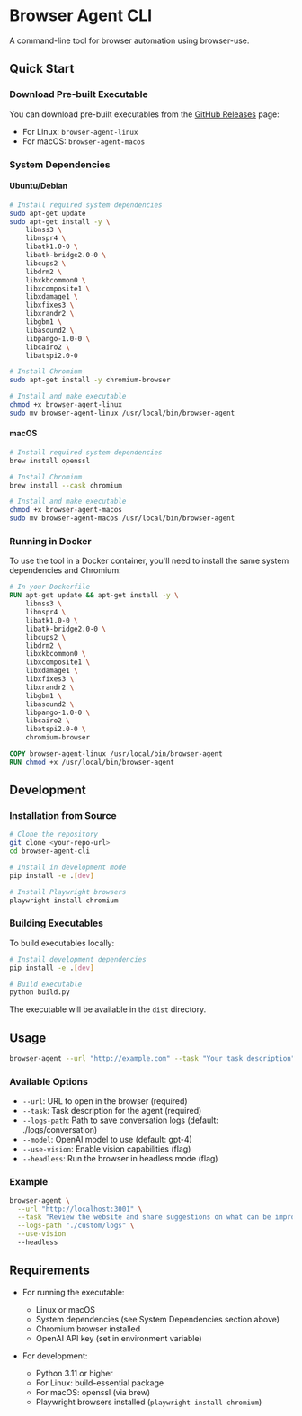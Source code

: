 # Browser Agent CLI

A command-line tool for browser automation using browser-use.

## Quick Start

### Download Pre-built Executable

You can download pre-built executables from the [GitHub Releases](https://github.com/yourusername/browser-agent-cli/releases) page:

- For Linux: `browser-agent-linux`
- For macOS: `browser-agent-macos`

### System Dependencies

#### Ubuntu/Debian
```bash
# Install required system dependencies
sudo apt-get update
sudo apt-get install -y \
    libnss3 \
    libnspr4 \
    libatk1.0-0 \
    libatk-bridge2.0-0 \
    libcups2 \
    libdrm2 \
    libxkbcommon0 \
    libxcomposite1 \
    libxdamage1 \
    libxfixes3 \
    libxrandr2 \
    libgbm1 \
    libasound2 \
    libpango-1.0-0 \
    libcairo2 \
    libatspi2.0-0

# Install Chromium
sudo apt-get install -y chromium-browser

# Install and make executable
chmod +x browser-agent-linux
sudo mv browser-agent-linux /usr/local/bin/browser-agent
```

#### macOS
```bash
# Install required system dependencies
brew install openssl

# Install Chromium
brew install --cask chromium

# Install and make executable
chmod +x browser-agent-macos
sudo mv browser-agent-macos /usr/local/bin/browser-agent
```

### Running in Docker

To use the tool in a Docker container, you'll need to install the same system dependencies and Chromium:

```dockerfile
# In your Dockerfile
RUN apt-get update && apt-get install -y \
    libnss3 \
    libnspr4 \
    libatk1.0-0 \
    libatk-bridge2.0-0 \
    libcups2 \
    libdrm2 \
    libxkbcommon0 \
    libxcomposite1 \
    libxdamage1 \
    libxfixes3 \
    libxrandr2 \
    libgbm1 \
    libasound2 \
    libpango-1.0-0 \
    libcairo2 \
    libatspi2.0-0 \
    chromium-browser

COPY browser-agent-linux /usr/local/bin/browser-agent
RUN chmod +x /usr/local/bin/browser-agent
```

## Development

### Installation from Source

```bash
# Clone the repository
git clone <your-repo-url>
cd browser-agent-cli

# Install in development mode
pip install -e .[dev]

# Install Playwright browsers
playwright install chromium
```

### Building Executables

To build executables locally:

```bash
# Install development dependencies
pip install -e .[dev]

# Build executable
python build.py
```

The executable will be available in the `dist` directory.

## Usage

```bash
browser-agent --url "http://example.com" --task "Your task description"
```

### Available Options

- `--url`: URL to open in the browser (required)
- `--task`: Task description for the agent (required)
- `--logs-path`: Path to save conversation logs (default: ./logs/conversation)
- `--model`: OpenAI model to use (default: gpt-4)
- `--use-vision`: Enable vision capabilities (flag)
- `--headless`: Run the browser in headless mode (flag)

### Example

```bash
browser-agent \
  --url "http://localhost:3001" \
  --task "Review the website and share suggestions on what can be improved" \
  --logs-path "./custom/logs" \
  --use-vision
  --headless
```

## Requirements

- For running the executable:
  - Linux or macOS
  - System dependencies (see System Dependencies section above)
  - Chromium browser installed
  - OpenAI API key (set in environment variable)

- For development:
  - Python 3.11 or higher
  - For Linux: build-essential package
  - For macOS: openssl (via brew)
  - Playwright browsers installed (`playwright install chromium`) 